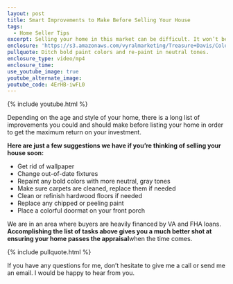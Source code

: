 ```yaml
---
layout: post
title: Smart Improvements to Make Before Selling Your House
tags:
  - Home Seller Tips
excerpt: Selling your home in this market can be difficult. It won’t be if you follow these tips.
enclosure: 'https://s3.amazonaws.com/vyralmarketing/Treasure+Davis/Colorado+Springs+Real+Estate+Home+Improvements.mp4'
pullquote: Ditch bold paint colors and re-paint in neutral tones.
enclosure_type: video/mp4
enclosure_time:
use_youtube_image: true
youtube_alternate_image:
youtube_code: 4ErHB-iwFL0
---
```



{% include youtube.html %}

Depending on the age and style of your home, there is a long list of improvements you could and should make before listing your home in order to get the maximum return on your investment.

**Here are just a few suggestions we have if you’re thinking of selling your house soon:**

* Get rid of wallpaper
* Change out-of-date fixtures
* Repaint any bold colors with more neutral, gray tones
* Make sure carpets are cleaned, replace them if needed
* Clean or refinish hardwood floors if needed
* Replace any chipped or peeling paint
* Place a colorful doormat on your front porch

We are in an area where buyers are heavily financed by VA and FHA loans. **Accomplishing the list of tasks above gives you a much better shot at ensuring your home passes the appraisal**when the time comes.

{% include pullquote.html %}

If you have any questions for me, don’t hesitate to give me a call or send me an email. I would be happy to hear from you.